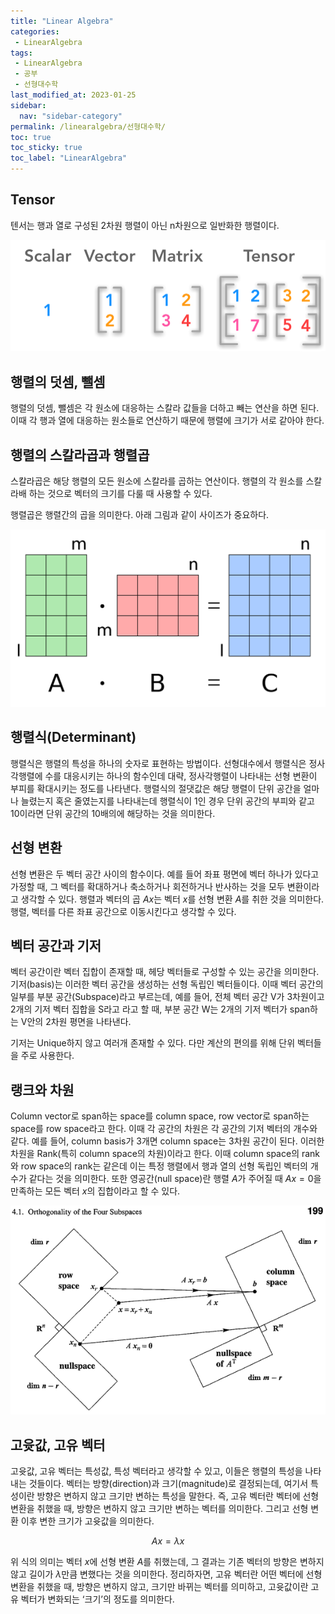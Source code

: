 ```yaml
---
title: "Linear Algebra"
categories:
 - LinearAlgebra
tags:
 - LinearAlgebra
 - 공부
 - 선형대수학
last_modified_at: 2023-01-25
sidebar:
  nav: "sidebar-category"
permalink: /linearalgebra/선형대수학/
toc: true
toc_sticky: true
toc_label: "LinearAlgebra"
---
```


## Tensor

텐서는 행과 열로 구성된 2차원 행렬이 아닌 n차원으로 일반화한 행렬이다.

![image](/assets/images/tensor.png)

## 행렬의 덧셈, 뺄셈

행렬의 덧셈, 뺄셈은 각 원소에 대응하는 스칼라 값들을 더하고 빼는 연산을 하면 된다. 이때 각 행과 열에 대응하는 원소들로 연산하기 때문에 행렬에 크기가 서로 같아야 한다.

## 행렬의 스칼라곱과 행렬곱

스칼라곱은 해당 행렬의 모든 원소에 스칼라를 곱하는 연산이다. 행렬의 각 원소를 스칼라배 하는 것으로 벡터의 크기를 다룰 때 사용할 수 있다.

행렬곱은 행렬간의 곱을 의미한다. 아래 그림과 같이 사이즈가 중요하다.

![image](/assets/images/matmul.png)

## 행렬식(Determinant)

행렬식은 행렬의 특성을 하나의 숫자로 표현하는 방법이다. 선형대수에서 행렬식은 정사각행렬에 수를 대응시키는 하나의 함수인데 대략, 정사각행렬이 나타내는 선형 변환이 부피를 확대시키는 정도를 나타낸다. 행렬식의 절댓값은 해당 행렬이 단위 공간을 얼마나 늘렸는지 혹은 줄였는지를 나타내는데 행렬식이 1인 경우 단위 공간의 부피와 같고 10이라면 단위 공간의 10배의에 해당하는 것을 의미한다.

## 선형 변환

선형 변환은 두 벡터 공간 사이의 함수이다. 예를 들어 좌표 평면에 벡터 하나가 있다고 가정할 때, 그 벡터를 확대하거나 축소하거나 회전하거나 반사하는 것을 모두 변환이라고 생각할 수 있다. 행렬과 벡터의 곱 $Ax$는 벡터 $x$를 선형 변환 $A$를 취한 것을 의미한다. 행렬, 벡터를 다른 좌표 공간으로 이동시킨다고 생각할 수 있다.

## 벡터 공간과 기저

벡터 공간이란 벡터 집합이 존재할 때, 헤당 벡터들로 구성할 수 있는 공간을 의미한다. 기저(basis)는 이러한 벡터 공간을 생성하는 선형 독립인 벡터들이다. 이때 벡터 공간의 일부를 부분 공간(Subspace)라고 부르는데, 예를 들어, 전체 벡터 공간 V가 3차원이고 2개의 기저 벡터 집합을 S라고 라고 할 때, 부분 공간 W는 2개의 기저 벡터가 span하는 V안의 2차원 평면을 나타낸다.

기저는 Unique하지 않고 여러개 존재할 수 있다. 다만 계산의 편의를 위해 단위 벡터들을 주로 사용한다.

## 랭크와 차원

Column vector로 span하는 space를 column space, row vector로 span하는 space를 row space라고 한다. 이때 각 공간의 차원은 각 공간의 기저 벡터의 개수와 같다. 예를 들어, column basis가 3개면 column space는 3차원 공간이 된다. 이러한 차원을 Rank(특히 column space의 차원)이라고 한다. 이때 column space의 rank와 row space의 rank는 같은데 이는 특정 행렬에서 행과 열의 선형 독립인 벡터의 개수가 같다는 것을 의미한다. 또한 영공간(null space)란 행렬 $A$가 주어질 때 $Ax=0$을 만족하는 모든 벡터 $x$의 집합이라고 할 수 있다.

![image](/assets/images/rank.png)

## 고윳값, 고유 벡터

고윳값, 고유 벡터는 특성값, 특성 벡터라고 생각할 수 있고, 이들은 행렬의 특성을 나타내는 것들이다. 벡터는 방향(direction)과 크기(magnitude)로 결정되는데, 여기서 특성이란 방향은 변하지 않고 크기만 변하는 특성을 말한다. 즉, 고유 벡터란 벡터에 선형 변환을 취했을 때, 방향은 변하지 않고 크기만 변하는 벡터를 의미한다. 그리고 선형 변환 이후 변한 크기가 고윳값을 의미한다.

$$
Ax =\lambda x
$$

위 식의 의미는 벡터 $x$에 선형 변환 $A$를 취했는데, 그 결과는 기존 벡터의 방향은 변하지 않고 길이가 $\lambda$만큼 변했다는 것을 의미한다. 정리하자면, 고유 벡터란 어떤 벡터에 선형 변환을 취했을 때, 방향은 변하지 않고, 크기만 바뀌는 벡터를 의미하고, 고윳값이란 고유 벡터가 변화되는 ‘크기’의 정도를 의미한다.
